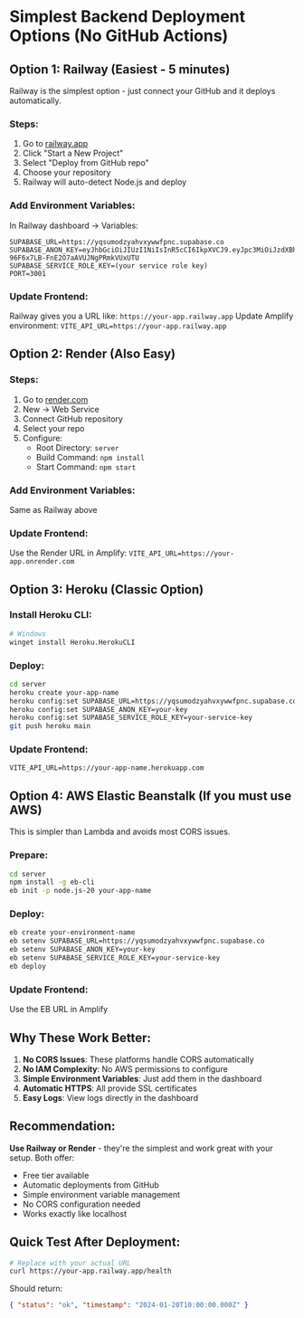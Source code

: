 # Simplest Backend Deployment Options (No GitHub Actions)

## Option 1: Railway (Easiest - 5 minutes)

Railway is the simplest option - just connect your GitHub and it deploys automatically.

### Steps:

1. Go to [railway.app](https://railway.app)
2. Click "Start a New Project"
3. Select "Deploy from GitHub repo"
4. Choose your repository
5. Railway will auto-detect Node.js and deploy

### Add Environment Variables:

In Railway dashboard → Variables:

```
SUPABASE_URL=https://yqsumodzyahvxywwfpnc.supabase.co
SUPABASE_ANON_KEY=eyJhbGciOiJIUzI1NiIsInR5cCI6IkpXVCJ9.eyJpc3MiOiJzdXBhYmFzZSIsInJlZiI6Inlxc3Vtb2R6eWFodnl5d3dmcG5jIiwicm9sZSI6ImFub24iLCJpYXQiOjE3MzY5NDQzNDAsImV4cCI6MjA1MjUyMDM0MH0.qjSUPPm3dN-96F6x7LB-FnE2O7aAVUJNgPRmkVUxUTU
SUPABASE_SERVICE_ROLE_KEY=(your service role key)
PORT=3001
```

### Update Frontend:

Railway gives you a URL like: `https://your-app.railway.app`
Update Amplify environment: `VITE_API_URL=https://your-app.railway.app`

## Option 2: Render (Also Easy)

### Steps:

1. Go to [render.com](https://render.com)
2. New → Web Service
3. Connect GitHub repository
4. Select your repo
5. Configure:
   - Root Directory: `server`
   - Build Command: `npm install`
   - Start Command: `npm start`

### Add Environment Variables:

Same as Railway above

### Update Frontend:

Use the Render URL in Amplify: `VITE_API_URL=https://your-app.onrender.com`

## Option 3: Heroku (Classic Option)

### Install Heroku CLI:

```bash
# Windows
winget install Heroku.HerokuCLI
```

### Deploy:

```bash
cd server
heroku create your-app-name
heroku config:set SUPABASE_URL=https://yqsumodzyahvxywwfpnc.supabase.co
heroku config:set SUPABASE_ANON_KEY=your-key
heroku config:set SUPABASE_SERVICE_ROLE_KEY=your-service-key
git push heroku main
```

### Update Frontend:

`VITE_API_URL=https://your-app-name.herokuapp.com`

## Option 4: AWS Elastic Beanstalk (If you must use AWS)

This is simpler than Lambda and avoids most CORS issues.

### Prepare:

```bash
cd server
npm install -g eb-cli
eb init -p node.js-20 your-app-name
```

### Deploy:

```bash
eb create your-environment-name
eb setenv SUPABASE_URL=https://yqsumodzyahvxywwfpnc.supabase.co
eb setenv SUPABASE_ANON_KEY=your-key
eb setenv SUPABASE_SERVICE_ROLE_KEY=your-service-key
eb deploy
```

### Update Frontend:

Use the EB URL in Amplify

## Why These Work Better:

1. **No CORS Issues**: These platforms handle CORS automatically
2. **No IAM Complexity**: No AWS permissions to configure
3. **Simple Environment Variables**: Just add them in the dashboard
4. **Automatic HTTPS**: All provide SSL certificates
5. **Easy Logs**: View logs directly in the dashboard

## Recommendation:

**Use Railway or Render** - they're the simplest and work great with your setup. Both offer:

- Free tier available
- Automatic deployments from GitHub
- Simple environment variable management
- No CORS configuration needed
- Works exactly like localhost

## Quick Test After Deployment:

```bash
# Replace with your actual URL
curl https://your-app.railway.app/health
```

Should return:

```json
{ "status": "ok", "timestamp": "2024-01-20T10:00:00.000Z" }
```
